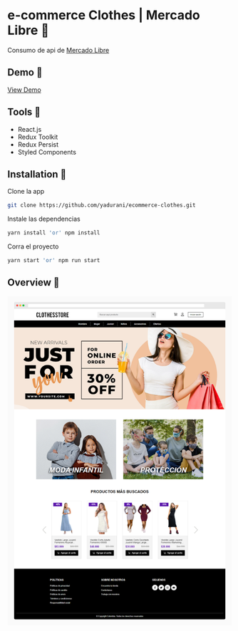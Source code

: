 # e-commerce Clothes | Mercado Libre 👧

Consumo de api de [Mercado Libre](https://developers.mercadolibre.cl/es_ar/api-docs-es)

## Demo 🚀

[View Demo](https://yadurani.github.io/ecommerce-clothes/)

## Tools 🚀

- React.js
- Redux Toolkit
- Redux Persist
- Styled Components

## Installation 🛴

Clone la app

```bash
git clone https://github.com/yadurani/ecommerce-clothes.git
```

Instale las dependencias

```bash
yarn install 'or' npm install
```

Corra el proyecto

```bash
yarn start 'or' npm run start
```

## Overview 🔖

![Img overview project](public/cover.png)
